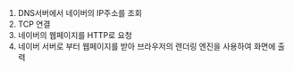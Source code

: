 1. DNS서버에서 네이버의 IP주소를 조회
2. TCP 연결
3. 네이버의 웹페이지를 HTTP로 요청
4. 네이버 서버로 부터 웹페이지를 받아 브라우저의 렌더링 엔진을 사용하여 화면에 출력
